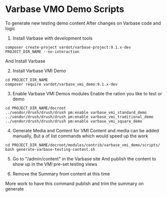# Varbase VMO Demo Scripts

To generate new testing demo content
After changes on Varbase code and logic


1. Install Varbase with development tools
```
composer create-project vardot/varbase-project:9.1.x-dev PROJECT_DIR_NAME --no-interaction
```
And Install Varbase

2. Install Varbase VMI Demo
```
cd PROJECT_DIR_NAME
composer require vardot/varbase_vmi_demo:9.1.x-dev
```

3. Enable Varbase VMI Demos modules
Enable the ration you like to test or demo
```
cd PROJECT_DIR_NAME/docroot
../vendor/drush/drush/drush pm:enable varbase_vmi_standard_demo
../vendor/drush/drush/drush pm:enable varbase_vmi_traditional_demo
../vendor/drush/drush/drush pm:enable varbase_vmi_square_demo
```

4. Generate Media and Content for VMI
Content and media can be added manually, But a of list commands
 which would speed up the work
```
cd PROJECT_DIR_NAME/docroot/modules/contrib/varbase_vmi_demo/scripts/
bash generate-varbase-testing-content.sh
```

5. Go to "/admin/content" in the Varbase site
  And publish the content to show up in the VMI pre-set testing views

6. Remove the Summary from content at this time

More work to have this command publish and trim the summary on generate

